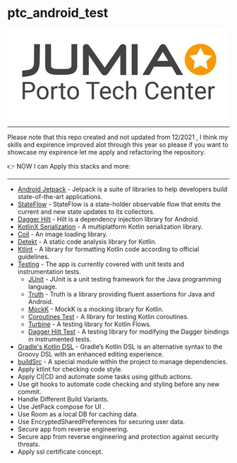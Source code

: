 # ptc_android_test

![alt tag](screen-porto-tech-center.jpg)
_______________________

Please note that this repo created and not updated from 12/2021 , I think my skills and expirence improved alot through this year so please if you want to showcase my expirence let me apply and refactoring the repository.

:point_right: NOW I can Apply this stacks and more:
____
- [Android Jetpack](https://developer.android.com/jetpack) - Jetpack is a suite of libraries to help developers build state-of-the-art applications.
- [StateFlow](https://developer.android.com/kotlin/flow/stateflow-and-sharedflow#stateflow) - StateFlow is a state-holder observable flow that emits the current and new state updates to its collectors.
- [Dagger Hilt](https://developer.android.com/training/dependency-injection/hilt-android) - Hilt is a dependency injection library for Android.
- [KotlinX Serialization](https://github.com/Kotlin/kotlinx.serialization) - A multiplatform Kotlin serialization library.
- [Coil](https://github.com/coil-kt/coil) - An image loading library.
- [Detekt](https://github.com/detekt/detekt) - A static code analysis library for Kotlin.
- [Ktlint](https://github.com/pinterest/ktlint) - A library for formatting Kotlin code according to official guidelines.
- [Testing](https://developer.android.com/training/testing) - The app is currently covered with unit tests and instrumentation tests.
    - [JUnit](https://junit.org/junit5) - JUnit is a unit testing framework for the Java programming language.
    - [Truth](https://github.com/google/truth) - Truth is a library providing fluent assertions for Java and Android.
    - [MockK](https://github.com/mockk/mockk) - MockK is a mocking library for Kotlin.
    - [Coroutines Test](https://github.com/Kotlin/kotlinx.coroutines/tree/master/kotlinx-coroutines-test) - A library for testing Kotlin coroutines.
    - [Turbine](https://github.com/cashapp/turbine) - A testing library for Kotlin Flows.
    - [Dagger Hilt Test](https://developer.android.com/training/dependency-injection/hilt-testing) - A testing library for modifying the Dagger bindings in instrumented tests.
- [Gradle's Kotlin DSL](https://docs.gradle.org/current/userguide/kotlin_dsl.html) - Gradle’s Kotlin DSL is an alternative syntax to the Groovy DSL with an enhanced editing experience.
- [buildSrc](https://docs.gradle.org/current/userguide/organizing_gradle_projects.html#sec:build_sources) - A special module within the project to manage dependencies.
- Apply ktlint for checking code style.
- Apply CI|CD and automate some tasks using github actions.
- Use git hooks to automate code checking and styling before any new commit.
- Handle Different Build Variants.
- Use JetPack compose for UI .
- Use Room as a local DB for caching data.
- Use EncryptedSharedPreferences for securing user data.
- Secure app from reverse engineering.
- Secure app from reverse engineering and protection against security threats.
- Apply ssl certificate concept.
